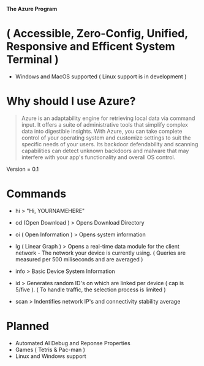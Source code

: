**The Azure Program**
# ( Accessible, Zero-Config, Unified, Responsive and Efficent System Terminal )


 - Windows and MacOS supported ( Linux support is in development )

# Why should I use Azure?

 > Azure is an adaptability engine for retrieving local data via command input. It offers a suite of administrative tools that simplify complex data into digestible insights. With Azure, you can take complete control of your operating system and customize settings to suit the specific needs of your users. Its backdoor defendability and scanning capabilities can detect unknown backdoors and malware that may interfere with your app's functionality and overall OS control.


Version = 0.1      

# Commands

- hi > "Hi, YOURNAMEHERE"

- od (Open Download ) > Opens Download Directory

- oi ( Open Information ) > Opens system information 

- lg ( Linear Graph ) > Opens a real-time data module for the client network - The network your device is currently using. ( Queries are measured per 500 miliseconds and are averaged )

- info > Basic Device System Information

- id > Generates random ID's on which are linked per device ( cap is 5/five ). ( To handle traffic, the selection process is limited )

- scan > Indentifies network IP's and connectivity stability average

# Planned
- Automated AI Debug and Reponse Properties
- Games ( Tetris & Pac-man ) 
- Linux and Windows support
